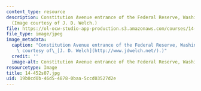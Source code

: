 ```yaml
---
content_type: resource
description: Constitution Avenue entrance of the Federal Reserve, Washington, DC.
  (Image courtesy of J. D. Welch.)
file: https://ol-ocw-studio-app-production.s3.amazonaws.com/courses/14-452-macroeconomic-theory-ii-spring-2007/19b0cd0b46d548780baa5ccd03527d2e_14-452s07.jpg
file_type: image/jpeg
image_metadata:
  caption: "Constitution Avenue entrance of the Federal Reserve, Washington, DC. (Image\
    \ courtesy of\_[J. D. Welch](http://www.jdwelch.net/).)"
  credit: ''
  image-alt: Constitution Avenue entrance of the Federal Reserve, Washington, DC.
resourcetype: Image
title: 14-452s07.jpg
uid: 19b0cd0b-46d5-4878-0baa-5ccd03527d2e
---
```

